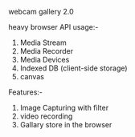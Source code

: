 webcam gallery 2.0

heavy browser API usage:-

1. Media Stream
2. Media Recorder
3. Media Devices
4. Indexed DB (client-side storage)
5. canvas

Features:-

1. Image Capturing with filter
2. video recording
3. Gallary store in the browser
